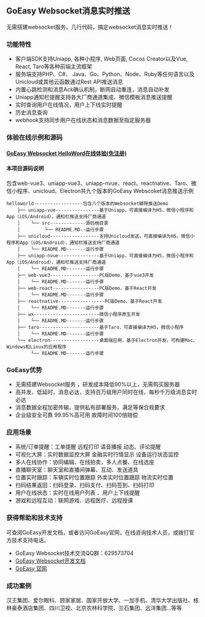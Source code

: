 ## GoEasy Websocket消息实时推送

无需搭建websocket服务，几行代码，搞定websocket消息实时推送！

### 功能特性
* 客户端SDK支持Uniapp, 各种小程序, Web页面, Cocos Creator以及Vue, React, Taro等各种前端主流框架
* 服务端支持PHP、C#、 Java、Go、Python、Node、Ruby等任何语言以及Unicloud或其他云函数通过Rest API推送消息
* 内置心跳检测和消息Ack确认机制，断网自动重连，消息自动补发
* Uniapp通知栏提醒支持各大厂商通道集成、微信模板消息推送提醒
* 实时查询用户在线情况，用户上下线实时提醒
* 历史消息查询
* webhook支持同步用户在线状态和消息数据至指定服务器

### 体验在线示例和源码
#### [GoEasy Websocket HelloWord在线体验(免注册)](https://www.goeasy.io/cn/demos/demos.html#helloworld)
#### 本项目源码说明

包含web-vue3、uniapp-vue3、uniapp-nvue、react、reactnative、Taro、微信小程序、unicloud、Electron共九个版本的GoEasy Webscoket消息推送示例

````
helloworld------------------包含八个版本的Websocket罅隙推送Demo
    ├── uniapp-vue----------------基于Uniapp，可直接编译为H5，微信小程序和App（iOS/Android），通知栏推送支持厂商通道
    │    └── src-------------源码根目录  
    │         └── README.MD--运行步骤
    ├── unicloud------------------支持Unicloud发送，可直接编译为H5，微信小程序和App（iOS/Android），通知栏推送支持厂商通道
    │    └── README.MD-------运行步骤
    ├── uniapp-nvue---------------基于Uniapp，可直接编译为H5，微信小程序和App（iOS/Android），通知栏推送支持厂商通道
    │    └── README.MD-------运行步骤
    ├── web-vue3------------------PC版Demo，基于vue3开发   
    │    └── README.MD-------运行步骤
    ├── web-react-----------------PC版Demo，基于React开发
    │    └── README.MD-------运行步骤
    ├── reactnative-----------------PC版Demo，基于React开发
    │    └── README.MD-------运行步骤
    ├── wx------------------------微信小程序原生开发
    │    └── README.MD-------运行步骤
    ├── taro----------------------基于Taro，可直接编译为H5，微信小程序
    │    └── README.MD-------运行步骤
    └── electron------------------桌面端应用，基于Electron开发，可构建Mac、Windows和Linux的应用程序
         └── README.MD-------运行步骤
````


### GoEasy优势
* 无需搭建Websocket服务 ，研发成本降低90%以上，无需购买服务器
* 高并发、低延时，消息必达，支持百万级用户同时在线，每秒千万级消息实时必达
* 消息数据全程加密传输，提供私有部署服务，满足等保合规要求
* 企业级安全可靠 99.95%高可用 故障时间100倍赔偿

### 应用场景
* 系统/订单提醒：工单提醒 远程打印 语音播报 动态、评论提醒
* 可视化大屏：实时数据监控大屏 金融实时行情显示 设备运行状态监控
* 多人在线协作：协同编辑、在线拍卖，多人点餐、在线选座
* 直播聊天室：聊天室和直播间弹幕、互动、发送道具
* 位置实时跟踪：车辆实时位置跟踪 外卖实时位置跟踪 物流实时位置
* 扫码结果返回：扫码登录、扫码支付、扫码签到、扫码打印
* 用户在线状态：实时在线用户列表 、用户上下线提醒
* 游戏和远程互动：联网游戏、远程医疗、远程授课


### 获得帮助和技术支持
可查阅GoEasy开发文档，或者访问GoEasy官网，在线咨询技术人员，或拨打官方技术支持电话。
* GoEasy Websocket技术交流QQ群：629573704
* [GoEasy Websocket开发文档](https://docs.goeasy.io/2.x/pubsub/get-start)
* [GoEasy 官网](https://www.goeasy.io)


### 成功案例
汉王集团、爱尔眼科、顾家家居、国家开放大学、一加手机、清华大学出版社、格林豪泰酒店集团、四川卫视、北京农林科学院、兰石集团、远洋集团...等等


